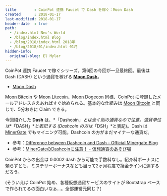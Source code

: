 ```yaml
---
title        : CoinPot 連携 Faucet で Dash を稼ぐ：Moon Dash
created      : 2018-01-17
last-modified: 2018-01-17
header-date  : true
path:
  - /index.html Neo's World
  - /blog/index.html Blog
  - /blog/2018/index.html 2018年
  - /blog/2018/01/index.html 01月
hidden-info:
  original-blog: El Mylar
---
```


CoinPot 連携 Faucet で稼ぐシリーズ。第6回の今回が一旦最終回。最後は Dash (DASH) という通貨を稼げる **[Moon Dash](http://moondash.co.in/?ref=CBF4DA6E3BDC)**。

- [Moon Dash](http://moondash.co.in/?ref=CBF4DA6E3BDC)

[Moon Bitcoin](http://moonbit.co.in/?ref=f9b82c79d5bf) や [Moon Litecoin](http://moonliteco.in/?ref=0553f25d53f2)、[Moon Dogecon](http://moondoge.co.in/?ref=5692e4aa57c7) 同様、CoinPot に登録したメールアドレスさえあればすぐ始められる。基本的な仕組みは [Moon Bitcoin](http://moonbit.co.in/?ref=f9b82c79d5bf) と同じで、5分おきに Claim できる。

今回紹介した **Dash** は、*「Dashcoin」*とは全く別の通貨なので注意。通貨単位は**「DASH」**と表記する (Dashcoin の方は*「DSH」*と表記)。Dash は [MinerGate](https://minergate.com/a/66066065f01c52779b5bda34) でもマイニング可能。Dashcoin の方がまだマイナーな通貨だ。

- 参考：[Difference between Dashcoin and Dash - Official Minergate Blog](https://minergate.com/blog/dashcoin-and-dash/)
- 参考：[MinerGateのDashcoinに注意！ - 仮想通貨のあそび場](http://www.monero.tokyo/entry/20170616/1497585795)

CoinPot からの出金は 0.0002 dash から可能で手数料なし。紹介料ボーナスに頼らずとも、ミステリーボーナスなども狙って2ヶ月程度で換金ラインに達するだろう。

(そういえば CoinPot 始め、各種仮想通貨サービスのサイトが Bootstrap ベースで作られてるの面白いなぁ…。全部運営元同じ？)
